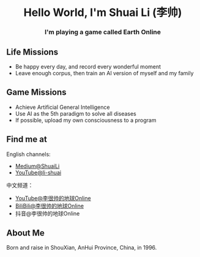 <h1 align="center">Hello World, I'm Shuai Li (李帅)</h1>
<h3 align="center">I'm playing a game called Earth Online</h3>

## Life Missions
- Be happy every day, and record every wonderful moment
- Leave enough corpus, then train an AI version of myself and my family

## Game Missions
- Achieve Artificial General Intelligence
- Use AI as the 5th paradigm to solve all diseases
- If possible, upload my own consciousness to a program

## Find me at

English channels:
- [Medium@ShuaiLi](https://bytefish.medium.com/)
- [YouTube@li-shuai](https://www.youtube.com/channel/UC9VmSEzrvipwtJdTaVBLttA)

中文频道：
- [YouTube@李很帅的地球Online](https://www.youtube.com/channel/UCMsUNIYRi60iYW0V9f3jjng)
- [BiliBili@李很帅的地球Online](https://space.bilibili.com/67963642)
- 抖音@李很帅的地球Online


## About Me
Born and raise in ShouXian, AnHui Province, China, in 1996.


